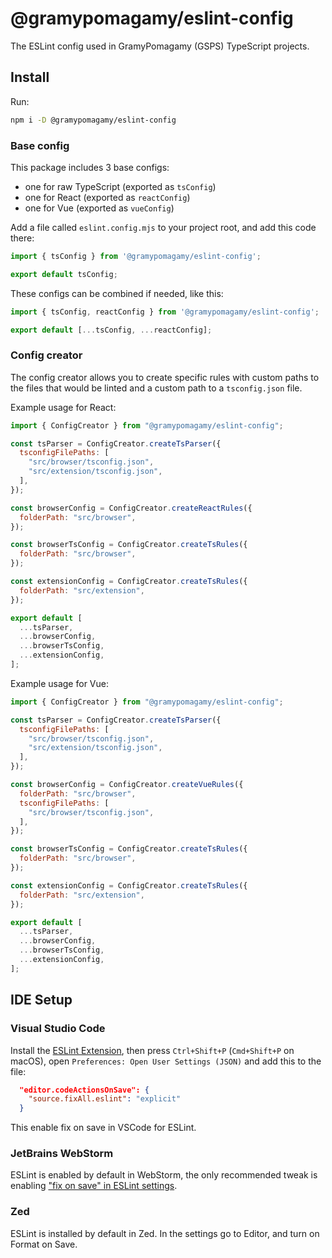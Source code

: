 # @gramypomagamy/eslint-config

The ESLint config used in GramyPomagamy (GSPS) TypeScript projects.

## Install

Run:
```sh
npm i -D @gramypomagamy/eslint-config
```

### Base config
This package includes 3 base configs:
- one for raw TypeScript (exported as `tsConfig`)
- one for React (exported as `reactConfig`)
- one for Vue (exported as `vueConfig`)

Add a file called `eslint.config.mjs` to your project root, and add this code there:
```js
import { tsConfig } from '@gramypomagamy/eslint-config';

export default tsConfig;
```

These configs can be combined if needed, like this:
```js
import { tsConfig, reactConfig } from '@gramypomagamy/eslint-config';

export default [...tsConfig, ...reactConfig];
```

### Config creator
The config creator allows you to create specific rules with custom paths to the files that would be linted and a custom path to a `tsconfig.json` file.

Example usage for React:
```js
import { ConfigCreator } from "@gramypomagamy/eslint-config";

const tsParser = ConfigCreator.createTsParser({
  tsconfigFilePaths: [
    "src/browser/tsconfig.json",
    "src/extension/tsconfig.json",
  ],
});

const browserConfig = ConfigCreator.createReactRules({
  folderPath: "src/browser",
});

const browserTsConfig = ConfigCreator.createTsRules({
  folderPath: "src/browser",
});

const extensionConfig = ConfigCreator.createTsRules({
  folderPath: "src/extension",
});

export default [
  ...tsParser,
  ...browserConfig,
  ...browserTsConfig,
  ...extensionConfig,
];
```

Example usage for Vue:
```js
import { ConfigCreator } from "@gramypomagamy/eslint-config";

const tsParser = ConfigCreator.createTsParser({
  tsconfigFilePaths: [
    "src/browser/tsconfig.json",
    "src/extension/tsconfig.json",
  ],
});

const browserConfig = ConfigCreator.createVueRules({
  folderPath: "src/browser",
  tsconfigFilePaths: [
    "src/browser/tsconfig.json",
  ],
});

const browserTsConfig = ConfigCreator.createTsRules({
  folderPath: "src/browser",
});

const extensionConfig = ConfigCreator.createTsRules({
  folderPath: "src/extension",
});

export default [
  ...tsParser,
  ...browserConfig,
  ...browserTsConfig,
  ...extensionConfig,
];
```

## IDE Setup

### Visual Studio Code

Install the [ESLint Extension](https://marketplace.visualstudio.com/items?itemName=dbaeumer.vscode-eslint), then press `Ctrl+Shift+P` (`Cmd+Shift+P` on macOS), open `Preferences: Open User Settings (JSON)` and add this to the file:

```json
  "editor.codeActionsOnSave": {
    "source.fixAll.eslint": "explicit"
  }
```

This enable fix on save in VSCode for ESLint.

### JetBrains WebStorm

ESLint is enabled by default in WebStorm, the only recommended tweak is enabling ["fix on save" in ESLint settings](https://www.jetbrains.com/help/webstorm/eslint.html#ws_eslint_configure_run_eslint_on_save).

### Zed

ESLint is installed by default in Zed. In the settings go to Editor, and turn on Format on Save. 

